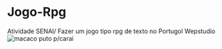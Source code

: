 # Jogo-Rpg
Atividade SENAI/ Fazer um jogo tipo rpg de texto no Portugol Wepstudio 
![macaco puto p/carai][def]

[def]: https://media.giphy.com/media/v1.Y2lkPTc5MGI3NjExNjNleWJ0dDVvYnVpZ3doZmpxbnJmbTliMXpidGVoMTFxdTM3bzFrdCZlcD12MV9naWZzX3NlYXJjaCZjdD1n/5Zesu5VPNGJlm/giphy.gif